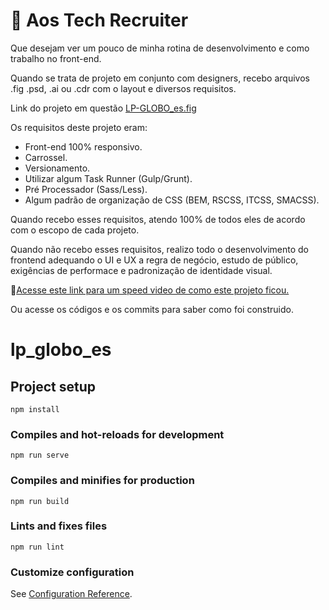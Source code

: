 
# 🧐 Aos Tech Recruiter

Que desejam ver um pouco de minha rotina de desenvolvimento e como trabalho no front-end.

Quando se trata de projeto em conjunto com designers, recebo arquivos .fig .psd, .ai ou .cdr com o layout e diversos requisitos.

Link do projeto em questão [LP-GLOBO_es.fig](https://www.figma.com/file/KNNb8aa7fRrfrcIr6NshTu/LandingPage?node-id=0%3A1)

Os requisitos deste projeto eram:

- Front-end 100% responsivo.
- Carrossel.
- Versionamento.
- Utilizar algum Task Runner (Gulp/Grunt).
- Pré Processador (Sass/Less).
- Algum padrão de organização de CSS (BEM, RSCSS, ITCSS, SMACSS).

Quando recebo esses requisitos, atendo 100% de todos eles de acordo com o escopo de cada projeto.

Quando não recebo esses requisitos, realizo todo o desenvolvimento do frontend adequando o UI e UX a regra de negócio, estudo de público, exigências de performace e padronização de identidade visual.

🔗[Acesse este link para um speed video de como este projeto ficou.](https://drive.google.com/file/d/1QUfQqVbe7DxNVng_xk0VcuPKr9Nb_9ZV/view?usp=sharing)

Ou acesse os códigos e os commits para saber como foi construido.

# lp_globo_es

## Project setup
```
npm install
```

### Compiles and hot-reloads for development
```
npm run serve
```

### Compiles and minifies for production
```
npm run build
```

### Lints and fixes files
```
npm run lint
```

### Customize configuration
See [Configuration Reference](https://cli.vuejs.org/config/).
